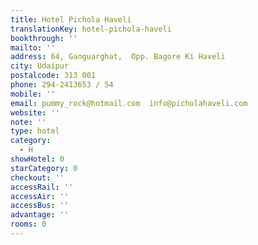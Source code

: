 ```yaml
---
title: Hotel Pichola Haveli
translationKey: hotel-pichola-haveli
bookthrough: ''
mailto: ''
address: 64, Ganguarghat,  Opp. Bagore Ki Haveli
city: Udaipur
postalcode: 313 001
phone: 294-2413653 / 54
mobile: ''
email: pummy_rock@hotmail.com  info@picholahaveli.com
website: ''
note: ''
type: hotel
category:
  - H
showHotel: 0
starCategory: 0
checkout: ''
accessRail: ''
accessAir: ''
accessBus: ''
advantage: ''
rooms: 0
---
```

